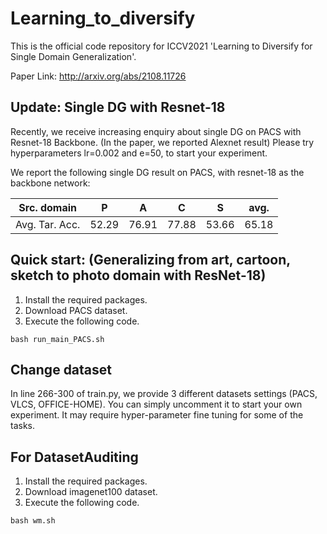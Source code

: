 # Learning_to_diversify
This is the official code repository for ICCV2021 'Learning to Diversify for Single Domain Generalization'. 

Paper Link: http://arxiv.org/abs/2108.11726

## Update: Single DG with Resnet-18
Recently, we receive increasing enquiry about single DG on PACS with Resnet-18 Backbone. (In the paper, we reported Alexnet result)
Please try hyperparameters lr=0.002 and e=50, to start your experiment. 

We report the following single DG result on PACS, with resnet-18 as the backbone network:

|Src. domain    | P       | A     | C     | S    |avg. |
|---             | ------- |-------|-------| -----| --- |
| Avg. Tar. Acc. | 52.29   | 76.91 | 77.88 | 53.66|65.18|


## Quick start: (Generalizing from art, cartoon, sketch to photo domain with ResNet-18)
1. Install the required packages.
2. Download PACS dataset.
3. Execute the following code.
```
bash run_main_PACS.sh
```

## Change dataset
In line 266-300 of train.py, we provide 3 different datasets settings (PACS, VLCS, OFFICE-HOME).
You can simply uncomment it to start your own experiment. It may require hyper-parameter fine tuning for some of the tasks.


<!-- ============================================ -->
<!-- The following section was added subsequently -->
<!-- ============================================ -->
## For DatasetAuditing
1. Install the required packages.
2. Download imagenet100 dataset.
3. Execute the following code.
```
bash wm.sh
```
